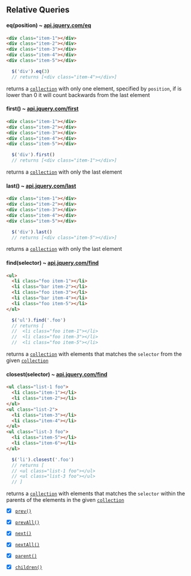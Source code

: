 
## Relative Queries

#### eq(position) ~ [api.jquery.com/eq](http://api.jquery.com/eq/)

``` html
<div class="item-1"></div>
<div class="item-2"></div>
<div class="item-3"></div>
<div class="item-4"></div>
<div class="item-5"></div>
```
``` js
  $('div').eq(3)
  // returns [<div class="item-4"></div>]
```
returns a [`collection`](#foot-notes) with only one element, specified by `position`, if is lower than 0 it will count backwards from the last element

#### first() ~ [api.jquery.com/first](http://api.jquery.com/first/)

``` html
<div class="item-1"></div>
<div class="item-2"></div>
<div class="item-3"></div>
<div class="item-4"></div>
<div class="item-5"></div>
```
``` js
  $('div').first()
  // returns [<div class="item-1"></div>]
```
returns a [`collection`](#foot-notes) with only the last element

#### last() ~ [api.jquery.com/last](http://api.jquery.com/last/)

``` html
<div class="item-1"></div>
<div class="item-2"></div>
<div class="item-3"></div>
<div class="item-4"></div>
<div class="item-5"></div>
```
``` js
  $('div').last()
  // returns [<div class="item-5"></div>]
```
returns a [`collection`](#foot-notes) with only the last element

#### find(selector) ~ [api.jquery.com/find](http://api.jquery.com/find/)

``` html
<ul>
  <li class="foo item-1"></li>
  <li class="bar item-2"></li>
  <li class="foo item-3"></li>
  <li class="bar item-4"></li>
  <li class="foo item-5"></li>
</ul>
```
``` js
  $('ul').find('.foo')
  // returns [
  //  <li class="foo item-1"></li>
  //  <li class="foo item-3"></li>
  //  <li class="foo item-5"></li>
```
returns a [`collection`](#foot-notes) with elements that matches the `selector` from the given [`collection`](#foot-notes)

#### closest(selector) ~ [api.jquery.com/find](http://api.jquery.com/find/)

``` html
<ul class="list-1 foo">
  <li class="item-1"></li>
  <li class="item-2"></li>
</ul>
<ul class="list-2">
  <li class="item-3"></li>
  <li class="item-4"></li>
</ul>
<ul class="list-3 foo">
  <li class="item-5"></li>
  <li class="item-6"></li>
</ul>
```
``` js
  $('li').closest('.foo')
  // returns [
  // <ul class="list-1 foo"></ul>
  // <ul class="list-3 foo"></ul>
  // ]
```
returns a [`collection`](#foot-notes) with elements that matches the `selector` within the parents of the elements in the given [`collection`](#foot-notes)

- [x] [`prev()`](http://api.jquery.com/next/)
- [x] [`prevAll()`](http://api.jquery.com/next/)
- [x] [`next()`](http://api.jquery.com/next/)
- [x] [`nextAll()`](http://api.jquery.com/next/)

- [x] [`parent()`](http://api.jquery.com/parent/)
- [x] [`children()`](http://api.jquery.com/children/)

